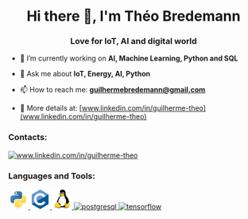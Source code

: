 <h1 align="center">Hi there 👋, I'm Théo Bredemann</h1>
<h3 align="center">Love for IoT, AI and digital world</h3>

- 🔭 I’m currently working on **AI, Machine Learning, Python and SQL**

- 💬 Ask me about **IoT, Energy, AI, Python**

- 📫 How to reach me: **guilhermebredemann@gmail.com**

- 📄 More details at: [www.linkedin.com/in/guilherme-theo](www.linkedin.com/in/guilherme-theo)

<h3 align="left">Contacts:</h3>
<p align="left">
<a href="https://linkedin.com/in/guilherme-theo" target="blank"><img align="center" src="https://raw.githubusercontent.com/rahuldkjain/github-profile-readme-generator/master/src/images/icons/Social/linked-in-alt.svg" alt="www.linkedin.com/in/guilherme-theo" height="30" width="40" /></a>
</p>

<h3 align="left">Languages and Tools:</h3>
<p align="left"> 
  <a href="https://www.python.org" target="_blank" rel="noreferrer"> <img src="https://raw.githubusercontent.com/devicons/devicon/master/icons/python/python-original.svg" alt="python" width="40" height="40"/> </a>  
  <a href="https://www.cprogramming.com/" target="_blank" rel="noreferrer"> <img src="https://raw.githubusercontent.com/devicons/devicon/master/icons/c/c-original.svg" alt="c" width="40" height="40"/> </a> 
  <a href="https://www.linux.org/" target="_blank" rel="noreferrer"> <img src="https://raw.githubusercontent.com/devicons/devicon/master/icons/linux/linux-original.svg" alt="linux" width="40" height="40"/> </a> 
  <a href="https://www.postgresql.org/" target="_blank" rel="noreferrer"> <img src="https://www.postgresql.org/media/img/about/press/elephant.png" alt="postgresql" width="40" height="40"/> </a> 
  <a href="https://www.tensorflow.org/" target="_blank" rel="noreferrer"> <img src="https://www.gstatic.com/devrel-devsite/prod/vb596299fc3b3ecd7c5d7aec475be1a412930b770a5f8d074630a8e7a09f63df6/tensorflow/images/lockup.svg" alt="tensorflow" width="40" height="40"/> </a> 
</p>

<!--
### Hi there 👋


**theobredemann/theobredemann** is a ✨ _special_ ✨ repository because its `README.md` (this file) appears on your GitHub profile.

Here are some ideas to get you started:

- 🔭 I’m currently working on ...
- 🌱 I’m currently learning ...
- 👯 I’m looking to collaborate on ...
- 🤔 I’m looking for help with ...
- 💬 Ask me about ...
- 📫 How to reach me: ...
- 😄 Pronouns: ...
- ⚡ Fun fact: ...
-->
